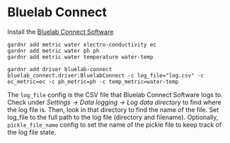 # Bluelab Connect

Install the [Bluelab Connect Software](https://www.bluelab.com/products/type/connect/connect-software)

```
gardnr add metric water electro-conductivity ec
gardnr add metric water ph ph
gardnr add metric water temperature water-temp

gardnr add driver bluelab-connect bluelab_connect.driver:BluelabConnect -c log_file="log.csv" -c ec_metric=ec -c ph_metric=ph -c temp_metric=water-temp
```

The `log_file` config is the CSV file that Bluelab Connect Software logs to. Check under _Settings -> Data logging -> Log data directory_ to find where the log file is. Then, look in that directory to find the name of the file. Set log_file to the full path to the log file (directory and filename). Optionally, `pickle_file_name` config to set the name of the pickle file to keep track of the log file state.
